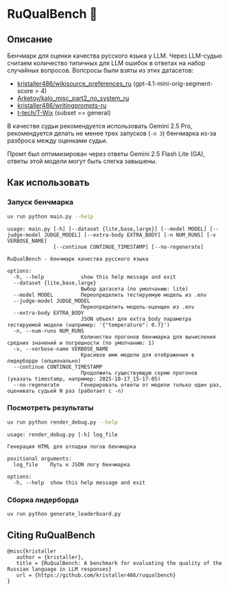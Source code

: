 # RuQualBench 🐸

## Описание

Бенчмарк для оценки качества русского языка у LLM. Через LLM-судью считаем количество типичных для LLM ошибок в ответах на набор случайных вопросов. Вопсросы были взяты из этих датасетов:

 - [kristaller486/wikisource_preferences_ru](https://huggingface.co/datasets/kristaller486/wikisource_preferences_ru) (gpt-4.1-mini-orig-segment-score > 4)
 - [Arketov/kalo_misc_part2_no_system_ru](https://huggingface.co/datasets/Arketov/kalo_misc_part2_no_system_ru)
 - [kristaller486/writingprompts-ru](https://huggingface.co/datasets/kristaller486/writingprompts-ru)
 - [t-tech/T-Wix](https://huggingface.co/datasets/t-tech/T-Wix) (subset == general)

В качестве судьи рекомендуется использовать Gemini 2.5 Pro, рекомендуется делать не менее трех запусков (`-n 3`) бенчмарка из-за разброса между оценками судьи.

Промт был оптимизирован через ответы Gemini 2.5 Flash Lite (GA), ответы этой модели могут быть слегка завышены.

## Как использовать

### Запуск бенчмарка

```bash
uv run python main.py --help
```

``` 
usage: main.py [-h] [--dataset {lite,base,large}] [--model MODEL] [--judge-model JUDGE_MODEL] [--extra-body EXTRA_BODY] [-n NUM_RUNS] [-v VERBOSE_NAME]
               [--continue CONTINUE_TIMESTAMP] [--no-regenerate]

RuQualBench - бенчмарк качества русского языка

options:
  -h, --help            show this help message and exit
  --dataset {lite,base,large}
                        Выбор датасета (по умолчанию: lite)
  --model MODEL         Переопределить тестируемую модель из .env
  --judge-model JUDGE_MODEL
                        Переопределить модель-оценщик из .env
  --extra-body EXTRA_BODY
                        JSON объект для extra_body параметра тестируемой модели (например: '{"temperature": 0.7}')
  -n, --num-runs NUM_RUNS
                        Количество прогонов бенчмарка для вычисления средних значений и погрешности (по умолчанию: 1)
  -v, --verbose-name VERBOSE_NAME
                        Красивое имя модели для отображения в лидерборде (опционально)
  --continue CONTINUE_TIMESTAMP
                        Продолжить существующую серию прогонов (указать timestamp, например: 2025-10-17_15-17-05)
  --no-regenerate       Генерировать ответы от модели только один раз, оценивать судьей N раз (работает с -n)
```

### Посмотреть результаты

```bash
uv run python render_debug.py --help
```

```
usage: render_debug.py [-h] log_file

Генерация HTML для отладки логов бенчмарка

positional arguments:
  log_file    Путь к JSON логу бенчмарка

options:
  -h, --help  show this help message and exit
```

### Сборка лидерборда

```bash
uv run python generate_leaderboard.py
```

## Citing RuQualBench

```
@misc{kristaller
   author = {kristaller},
   title = {RuQualBench: A benchmark for evaluating the quality of the Russian language in LLM responses}
   url = {https://github.com/kristaller486/ruqualbench}
}
```